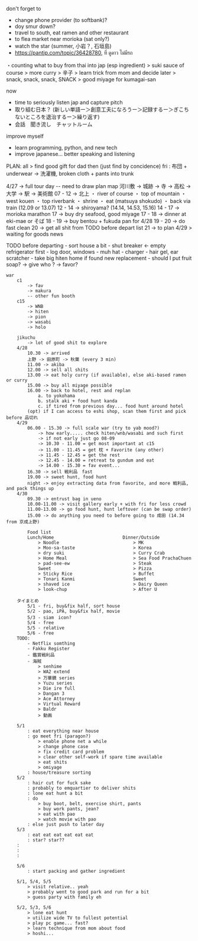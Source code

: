 don't forget to 
- change phone provider (to softbank)?
- doy smur down?
- travel to south, eat ramen and other restaurant
- to flea market near morioka (sat only?)
- watch the star (summer, 小岩？, 石垣島)
- https://pantip.com/topic/36428780, ที่ ดูดาว ไม่มีรถ

・counting what to buy from thai into jap (esp ingredient)
	> suki sauce of course
	> more curry
	> 辛子
	> learn trick from mom and decide later
	> snack, snack, snack, SNACK
	> good miyage for kumagai-san

now
- time to seriously listen jap and capture pitch 
- 取り組む日本？ (新しい単語ー＞創意工夫になろうー＞記録するー＞ぎこちないところを退治するー＞繰り返す)
- 会話　聞き流し　チャットルーム

improve myself
- learn programming, python, and new tech 
- improve japanese... better speaking and listening

PLAN:
	all
	> find good gift for dad then (just find by concidence)
	fri : 布団 + underwear → 洗濯機, broken cloth + pants into trunk
	
4/27
		-> full tour day -- need to draw plan map
			河川敷 -> 城跡 -> 寺 -> 高松 -> 大学 -> 駅 -> 美術館 
		07 - 12 -> 北上
			・ river of course
			・ top of mountain
			・ west kouen
			・ top riverbank
			・ shrine
			・ eat (matsuya shokudo)
			・ back via train (12.09 or 13.07)
		12 - 14 -> shiroyama? (14.14, 14.53, 15.16)
		14 - 17 -> morioka marathon
		17	-> buy dry seafood, good miyage
		17 - 18 -> dinner at eki-mae or そば
		18 - 19 -> buy bentou + fukuda pan for 4/28
		19 - 20 -> do fast clean
		20 -> get all shit from TODO before depart list
		21 -> to plan 4/29
			> waiting for goods news

TODO before departing
	- sort house a bit 
	- shut breaker <- empty refrigerator first
	- log door, windows
	- muh hat
	- charger
	- hair gel, ear scratcher
	- take big hiten home if found new replacement
	- should I put fruit soap? -> give who ? -> favor?
	
	war
		c1
			-> fav
			-> makura
			-- other fun booth
		c15
			-> WNB
			-> hiten
			-> pion
			-> wasabi
			-> holo
			
		jikuchu
			-> lot of good shit to explore
		4/28
			10.30 -> arrived
			上野 -> 田原町 -> 秋葉 (every 3 min)
			11.00 -> akiba
			12.00 -> sell all shits
			13.00 -> eat holy curry (if available), else aki-based ramen or curry
			15.00 -> buy all miyage possible
			16.00 -> back to hotel, rest and replan
				a. to yokohama
				b. stalk aki + food hunt kanda
				c. if tired from previous day... food hunt around hotel
			(opt) if I can access to eshi shop, scan them first and pick before 品切れ
		4/29
			06.00 - 15.30 -> full scale war (try to yab mood?)
				-> how early..... check hiten/wnb/wasabi and such first
				-> if not early just go 08-09
				-> 10.30 - 11.00 = get most important at c15
				-> 11.00 - 11.45 = get 枕 + Favorite (any other)
				-> 11.45 - 12.45 = get the rest
				-> 12.45 - 14.00 = retreat to gundum and eat
				-> 14.00 - 15.30 = fav event...
			16.30 -> sell 戦利品　fast
			19.00 -> sweet hunt, food hunt 
			night -> enjoy extracting data from favorite, and more 戦利品, and pack things up
		4/30
			09.30 -> entrust bag in ueno
			10.00-11.00 -> visit gallery early + with fri for less crowd
			11.00-13.00 -> go food hunt, hunt leftover (can be swap order)
			15.00 -> do anything you need to before going to 成田 (14.34 from 京成上野)
			
			Food list
			Lunch/Home							Dinner/Outside
				> Noodle							> MK
				> Moo-sa-taste						> Korea
				> dry suki							> Curry Crab
				> Home Meal							> Sea Food PrachaChuen
				> pad-see-ew						> Steak
				Sweet								> Pizza
				> Sticky Rice						> Buffet
				> Tonari Kanmi						Sweet
				> shaved ice						> Dairy Queen
				> look-chup							> After U

		タイまとめ
			5/1 - fri, buy&fix half, sort house
			5/2 - pao, iPA, buy&fix half, movie
			5/3 - siam　icon?
			5/4 - free
			5/5 - relative
			5/6 - free
		TODO:
			- Netflix somthing
			- Fakku Register
			- 鑑賞戦利品
			- 海賊
				> senhime
				> WA2 extend
				> 万華鏡 series
				> Yuzu series
				> Die ire full
				> Dangan 3
				> Ace Attorney
				> Virtual Reward
				> Baldr
				> 動画
				
		5/1
			: eat everything near house
			: go meet fri (paragon?)
				> enable phone net a while
				> change phone case
				> fix credit card problem
				> clear other self-work if spare time available
				> eat shits
				> omiyage
			: house/treasure sorting
		5/2
			: hair cut for fuck sake
			: probably to emquartier to deliver shits
			: lone eat hunt a bit
			: do
				> buy boot, belt, exercise shirt, pants
				> buy work pants, jean?
				> eat with pao
				> watch movie with pao
			: else just push to later day
		5/3
			: eat eat eat eat eat eat
			: star? star??
		:
		:
		:

		5/6
			: start packing and gather ingredient
	
		5/1, 5/4, 5/5
			> visit relative.. yeah
			> probably went to good park and run for a bit
			> guess party with family eh
			
		5/2, 5/3, 5/6
			> lone eat hunt
			> utilize wide TV to fullest potential
			> play pc game... fast?
			> learn technique from mom about food
			> hoshi...
	
	

